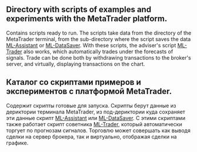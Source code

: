 ## Directory with scripts of examples and experiments with the MetaTrader platform.
Contains scripts ready to run. The scripts take data from the directory of the MetaTrader terminal, from the sub-directory where the script saves the data [ML-Assistant](https://github.com/terentjew-alexey/mql_projects/blob/master/MASi_ML-Assistant.mq4) or [ML-DataSaver](https://github.com/terentjew-alexey/mql_projects/blob/master/MASi_ML-DataSaver.mq4).
With these scripts, the adviser's script [ML-Trader](https://github.com/terentjew-alexey/mql_projects/blob/master/MASx_ML-Trader.mq4) also works, which automatically trades under the forecasts of signals. Trade can be done both by withdrawing transactions to the broker's server, and virtually, displaying transactions on the chart.

## Каталог со скриптами примеров и экспериментов с платформой MetaTrader.
Содержит скрипты готовые для запуска. Скрипты берут данные из дериктории терминала MetaTrader, из под-дериктории куда сохраняет эти данные скрипт [ML-Assistant](https://github.com/terentjew-alexey/mql_projects/blob/master/MASi_ML-Assistant.mq4) или [ML-DataSaver](https://github.com/terentjew-alexey/mql_projects/blob/master/MASi_ML-DataSaver.mq4).
С этими скриптами также работает скрипт советника [ML-Trader](https://github.com/terentjew-alexey/mql_projects/blob/master/MASx_ML-Trader.mq4), который автоматически торгует по прогнозам сигналов. Торговлю может совершать как выводя сделки на сервер брокера, так и виртуально, отображая сделки на графике.